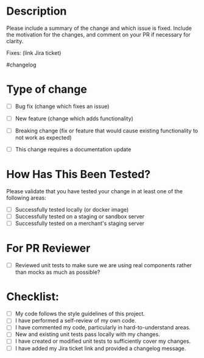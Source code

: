 # Description
Please include a summary of the change and which issue is fixed. Include the motivation for the changes, and comment on your PR if necessary for clarity.

Fixes: (link Jira ticket)

#changelog

# Type of change

- [ ] Bug fix (change which fixes an issue)
- [ ] New feature (change which adds functionality)
- [ ] Breaking change (fix or feature that would cause existing functionality to not work as expected)
- [ ] This change requires a documentation update


# How Has This Been Tested?
Please validate that you have tested your change in at least one of the following areas:

- [ ] Successfully tested locally (or docker image)
- [ ] Successfully tested on a staging or sandbox server
- [ ] Successfully tested on a merchant's staging server

# For PR Reviewer 
- [ ] Reviewed unit tests to make sure we are using real components rather than mocks as much as possible?

# Checklist:

- [ ] My code follows the style guidelines of this project.
- [ ] I have performed a self-review of my own code.
- [ ] I have commented my code, particularly in hard-to-understand areas.
- [ ] New and existing unit tests pass locally with my changes.
- [ ] I have created or modified unit tests to sufficiently cover my changes.
- [ ] I have added my Jira ticket link and provided a changelog message.
